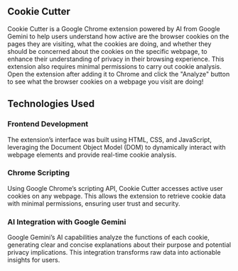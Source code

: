 ## Cookie Cutter

Cookie Cutter is a Google Chrome extension powered by AI from Google Gemini to help users understand how active are the browser cookies on the pages they are visiting, what the cookies are doing, and whether they should be concerned about the cookies on the specific webpage, to enhance their understanding of privacy in their browsing experience. This extension also requires minimal permissions to carry out cookie analysis. Open the extension after adding it to Chrome and click the "Analyze" button to see what the browser cookies on a webpage you visit are doing!

## Technologies Used

### Frontend Development
The extension’s interface was built using HTML, CSS, and JavaScript, leveraging the Document Object Model (DOM) to dynamically interact with webpage elements and provide real-time cookie analysis.
### Chrome Scripting
Using Google Chrome’s scripting API, Cookie Cutter accesses active user cookies on any webpage. This allows the extension to retrieve cookie data with minimal permissions, ensuring user trust and security.
### AI Integration with Google Gemini
Google Gemini’s AI capabilities analyze the functions of each cookie, generating clear and concise explanations about their purpose and potential privacy implications. This integration transforms raw data into actionable insights for users.
